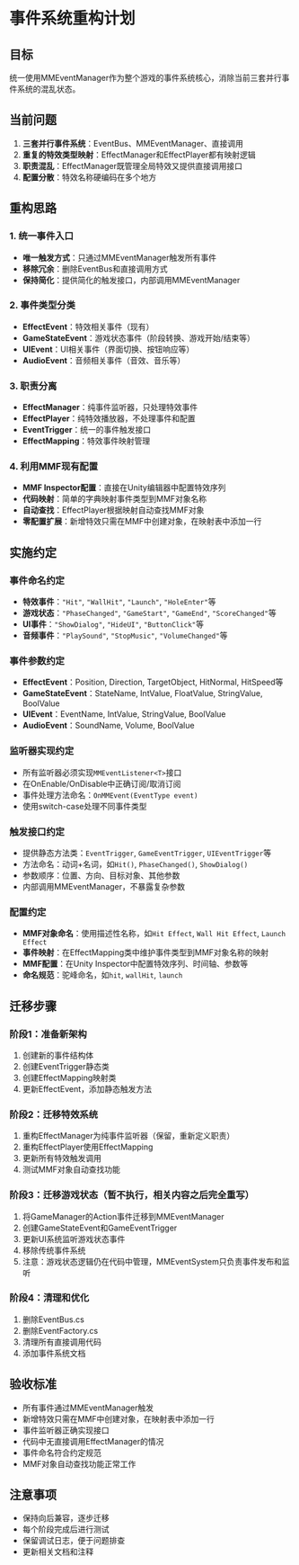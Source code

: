 # 事件系统重构计划

## 目标
统一使用MMEventManager作为整个游戏的事件系统核心，消除当前三套并行事件系统的混乱状态。

## 当前问题
1. **三套并行事件系统**：EventBus、MMEventManager、直接调用
2. **重复的特效类型映射**：EffectManager和EffectPlayer都有映射逻辑
3. **职责混乱**：EffectManager既管理全局特效又提供直接调用接口
4. **配置分散**：特效名称硬编码在多个地方

## 重构思路

### 1. 统一事件入口
- **唯一触发方式**：只通过MMEventManager触发所有事件
- **移除冗余**：删除EventBus和直接调用方式
- **保持简化**：提供简化的触发接口，内部调用MMEventManager

### 2. 事件类型分类
- **EffectEvent**：特效相关事件（现有）
- **GameStateEvent**：游戏状态事件（阶段转换、游戏开始/结束等）
- **UIEvent**：UI相关事件（界面切换、按钮响应等）
- **AudioEvent**：音频相关事件（音效、音乐等）

### 3. 职责分离
- **EffectManager**：纯事件监听器，只处理特效事件
- **EffectPlayer**：纯特效播放器，不处理事件和配置
- **EventTrigger**：统一的事件触发接口
- **EffectMapping**：特效事件映射管理

### 4. 利用MMF现有配置
- **MMF Inspector配置**：直接在Unity编辑器中配置特效序列
- **代码映射**：简单的字典映射事件类型到MMF对象名称
- **自动查找**：EffectPlayer根据映射自动查找MMF对象
- **零配置扩展**：新增特效只需在MMF中创建对象，在映射表中添加一行

## 实施约定

### 事件命名约定
- **特效事件**：`"Hit"`, `"WallHit"`, `"Launch"`, `"HoleEnter"`等
- **游戏状态**：`"PhaseChanged"`, `"GameStart"`, `"GameEnd"`, `"ScoreChanged"`等
- **UI事件**：`"ShowDialog"`, `"HideUI"`, `"ButtonClick"`等
- **音频事件**：`"PlaySound"`, `"StopMusic"`, `"VolumeChanged"`等

### 事件参数约定
- **EffectEvent**：Position, Direction, TargetObject, HitNormal, HitSpeed等
- **GameStateEvent**：StateName, IntValue, FloatValue, StringValue, BoolValue
- **UIEvent**：EventName, IntValue, StringValue, BoolValue
- **AudioEvent**：SoundName, Volume, BoolValue

### 监听器实现约定
- 所有监听器必须实现`MMEventListener<T>`接口
- 在OnEnable/OnDisable中正确订阅/取消订阅
- 事件处理方法命名：`OnMMEvent(EventType event)`
- 使用switch-case处理不同事件类型

### 触发接口约定
- 提供静态方法类：`EventTrigger`, `GameEventTrigger`, `UIEventTrigger`等
- 方法命名：动词+名词，如`Hit()`, `PhaseChanged()`, `ShowDialog()`
- 参数顺序：位置、方向、目标对象、其他参数
- 内部调用MMEventManager，不暴露复杂参数

### 配置约定
- **MMF对象命名**：使用描述性名称，如`Hit Effect`, `Wall Hit Effect`, `Launch Effect`
- **事件映射**：在EffectMapping类中维护事件类型到MMF对象名称的映射
- **MMF配置**：在Unity Inspector中配置特效序列、时间轴、参数等
- **命名规范**：驼峰命名，如`hit`, `wallHit`, `launch`

## 迁移步骤

### 阶段1：准备新架构
1. 创建新的事件结构体
2. 创建EventTrigger静态类
3. 创建EffectMapping映射类
4. 更新EffectEvent，添加静态触发方法

### 阶段2：迁移特效系统
1. 重构EffectManager为纯事件监听器（保留，重新定义职责）
2. 重构EffectPlayer使用EffectMapping
3. 更新所有特效触发调用
4. 测试MMF对象自动查找功能

### 阶段3：迁移游戏状态（暂不执行，相关内容之后完全重写）
1. 将GameManager的Action事件迁移到MMEventManager
2. 创建GameStateEvent和GameEventTrigger
3. 更新UI系统监听游戏状态事件
4. 移除传统事件系统
5. 注意：游戏状态逻辑仍在代码中管理，MMEventSystem只负责事件发布和监听

### 阶段4：清理和优化
1. 删除EventBus.cs
2. 删除EventFactory.cs
3. 清理所有直接调用代码
4. 添加事件系统文档

## 验收标准
- 所有事件通过MMEventManager触发
- 新增特效只需在MMF中创建对象，在映射表中添加一行
- 事件监听器正确实现接口
- 代码中无直接调用EffectManager的情况
- 事件命名符合约定规范
- MMF对象自动查找功能正常工作

## 注意事项
- 保持向后兼容，逐步迁移
- 每个阶段完成后进行测试
- 保留调试日志，便于问题排查
- 更新相关文档和注释
